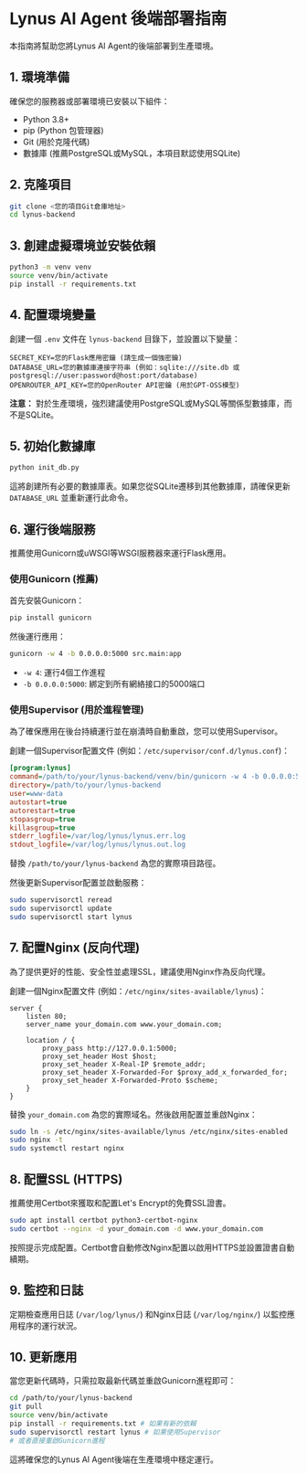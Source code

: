 # Lynus AI Agent 後端部署指南

本指南將幫助您將Lynus AI Agent的後端部署到生產環境。

## 1. 環境準備

確保您的服務器或部署環境已安裝以下組件：
- Python 3.8+
- pip (Python 包管理器)
- Git (用於克隆代碼)
- 數據庫 (推薦PostgreSQL或MySQL，本項目默認使用SQLite)

## 2. 克隆項目

```bash
git clone <您的項目Git倉庫地址>
cd lynus-backend
```

## 3. 創建虛擬環境並安裝依賴

```bash
python3 -m venv venv
source venv/bin/activate
pip install -r requirements.txt
```

## 4. 配置環境變量

創建一個 `.env` 文件在 `lynus-backend` 目錄下，並設置以下變量：

```
SECRET_KEY=您的Flask應用密鑰 (請生成一個強密鑰)
DATABASE_URL=您的數據庫連接字符串 (例如：sqlite:///site.db 或 postgresql://user:password@host:port/database)
OPENROUTER_API_KEY=您的OpenRouter API密鑰 (用於GPT-OSS模型)
```

**注意：** 對於生產環境，強烈建議使用PostgreSQL或MySQL等關係型數據庫，而不是SQLite。

## 5. 初始化數據庫

```bash
python init_db.py
```

這將創建所有必要的數據庫表。如果您從SQLite遷移到其他數據庫，請確保更新 `DATABASE_URL` 並重新運行此命令。

## 6. 運行後端服務

推薦使用Gunicorn或uWSGI等WSGI服務器來運行Flask應用。

### 使用Gunicorn (推薦)

首先安裝Gunicorn：

```bash
pip install gunicorn
```

然後運行應用：

```bash
gunicorn -w 4 -b 0.0.0.0:5000 src.main:app
```

- `-w 4`: 運行4個工作進程
- `-b 0.0.0.0:5000`: 綁定到所有網絡接口的5000端口

### 使用Supervisor (用於進程管理)

為了確保應用在後台持續運行並在崩潰時自動重啟，您可以使用Supervisor。

創建一個Supervisor配置文件 (例如：`/etc/supervisor/conf.d/lynus.conf`)：

```ini
[program:lynus]
command=/path/to/your/lynus-backend/venv/bin/gunicorn -w 4 -b 0.0.0.0:5000 src.main:app
directory=/path/to/your/lynus-backend
user=www-data
autostart=true
autorestart=true
stopasgroup=true
killasgroup=true
stderr_logfile=/var/log/lynus/lynus.err.log
stdout_logfile=/var/log/lynus/lynus.out.log
```

替換 `/path/to/your/lynus-backend` 為您的實際項目路徑。

然後更新Supervisor配置並啟動服務：

```bash
sudo supervisorctl reread
sudo supervisorctl update
sudo supervisorctl start lynus
```

## 7. 配置Nginx (反向代理)

為了提供更好的性能、安全性並處理SSL，建議使用Nginx作為反向代理。

創建一個Nginx配置文件 (例如：`/etc/nginx/sites-available/lynus`)：

```nginx
server {
    listen 80;
    server_name your_domain.com www.your_domain.com;

    location / {
        proxy_pass http://127.0.0.1:5000;
        proxy_set_header Host $host;
        proxy_set_header X-Real-IP $remote_addr;
        proxy_set_header X-Forwarded-For $proxy_add_x_forwarded_for;
        proxy_set_header X-Forwarded-Proto $scheme;
    }
}
```

替換 `your_domain.com` 為您的實際域名。然後啟用配置並重啟Nginx：

```bash
sudo ln -s /etc/nginx/sites-available/lynus /etc/nginx/sites-enabled
sudo nginx -t
sudo systemctl restart nginx
```

## 8. 配置SSL (HTTPS)

推薦使用Certbot來獲取和配置Let's Encrypt的免費SSL證書。

```bash
sudo apt install certbot python3-certbot-nginx
sudo certbot --nginx -d your_domain.com -d www.your_domain.com
```

按照提示完成配置。Certbot會自動修改Nginx配置以啟用HTTPS並設置證書自動續期。

## 9. 監控和日誌

定期檢查應用日誌 (`/var/log/lynus/`) 和Nginx日誌 (`/var/log/nginx/`) 以監控應用程序的運行狀況。

## 10. 更新應用

當您更新代碼時，只需拉取最新代碼並重啟Gunicorn進程即可：

```bash
cd /path/to/your/lynus-backend
git pull
source venv/bin/activate
pip install -r requirements.txt # 如果有新的依賴
sudo supervisorctl restart lynus # 如果使用Supervisor
# 或者直接重啟Gunicorn進程
```

這將確保您的Lynus AI Agent後端在生產環境中穩定運行。

